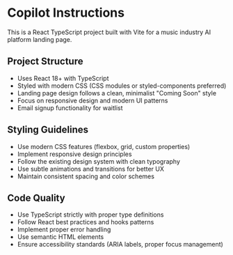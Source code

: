 # Copilot Instructions

<!-- Use this file to provide workspace-specific custom instructions to Copilot. For more details, visit https://code.visualstudio.com/docs/copilot/copilot-customization#_use-a-githubcopilotinstructionsmd-file -->

This is a React TypeScript project built with Vite for a music industry AI platform landing page.

## Project Structure

- Uses React 18+ with TypeScript
- Styled with modern CSS (CSS modules or styled-components preferred)
- Landing page design follows a clean, minimalist "Coming Soon" style
- Focus on responsive design and modern UI patterns
- Email signup functionality for waitlist

## Styling Guidelines

- Use modern CSS features (flexbox, grid, custom properties)
- Implement responsive design principles
- Follow the existing design system with clean typography
- Use subtle animations and transitions for better UX
- Maintain consistent spacing and color schemes

## Code Quality

- Use TypeScript strictly with proper type definitions
- Follow React best practices and hooks patterns
- Implement proper error handling
- Use semantic HTML elements
- Ensure accessibility standards (ARIA labels, proper focus management)
